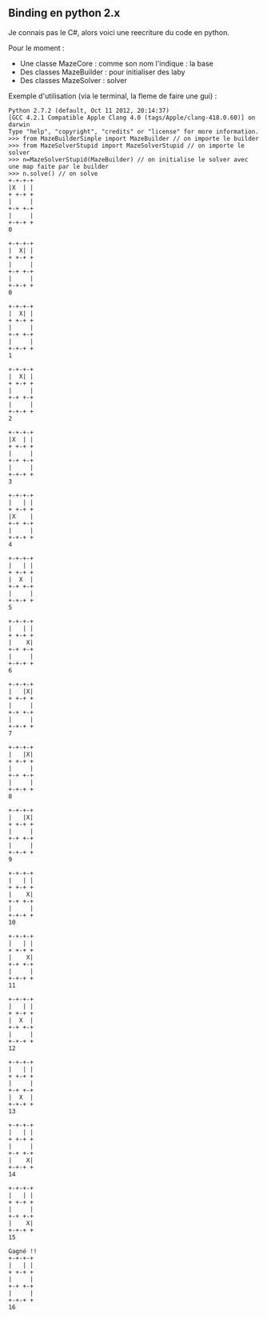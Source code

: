 ## Binding en python 2.x

Je connais pas le C#, alors voici une reecriture du code en python.

Pour le moment :

* Une classe MazeCore : comme son nom l'indique : la base
* Des classes MazeBuilder : pour initialiser des laby
* Des classes MazeSolver : solver

Exemple d'utilisation (via le terminal, la fleme de faire une gui) :

````shell 
Python 2.7.2 (default, Oct 11 2012, 20:14:37) 
[GCC 4.2.1 Compatible Apple Clang 4.0 (tags/Apple/clang-418.0.60)] on darwin
Type "help", "copyright", "credits" or "license" for more information.
>>> from MazeBuilderSimple import MazeBuilder // on importe le builder
>>> from MazeSolverStupid import MazeSolverStupid // on importe le solver
>>> n=MazeSolverStupid(MazeBuilder) // on initialise le solver avec une map faite par le builder
>>> n.solve() // on solve
+-+-+-+
|X  | | 
+ +-+ +
|     | 
+-+ +-+
|     | 
+-+-+ +
0

+-+-+-+
|  X| | 
+ +-+ +
|     | 
+-+ +-+
|     | 
+-+-+ +
0

+-+-+-+
|  X| | 
+ +-+ +
|     | 
+-+ +-+
|     | 
+-+-+ +
1

+-+-+-+
|  X| | 
+ +-+ +
|     | 
+-+ +-+
|     | 
+-+-+ +
2

+-+-+-+
|X  | | 
+ +-+ +
|     | 
+-+ +-+
|     | 
+-+-+ +
3

+-+-+-+
|   | | 
+ +-+ +
|X    | 
+-+ +-+
|     | 
+-+-+ +
4

+-+-+-+
|   | | 
+ +-+ +
|  X  | 
+-+ +-+
|     | 
+-+-+ +
5

+-+-+-+
|   | | 
+ +-+ +
|    X| 
+-+ +-+
|     | 
+-+-+ +
6

+-+-+-+
|   |X| 
+ +-+ +
|     | 
+-+ +-+
|     | 
+-+-+ +
7

+-+-+-+
|   |X| 
+ +-+ +
|     | 
+-+ +-+
|     | 
+-+-+ +
8

+-+-+-+
|   |X| 
+ +-+ +
|     | 
+-+ +-+
|     | 
+-+-+ +
9

+-+-+-+
|   | | 
+ +-+ +
|    X| 
+-+ +-+
|     | 
+-+-+ +
10

+-+-+-+
|   | | 
+ +-+ +
|    X| 
+-+ +-+
|     | 
+-+-+ +
11

+-+-+-+
|   | | 
+ +-+ +
|  X  | 
+-+ +-+
|     | 
+-+-+ +
12

+-+-+-+
|   | | 
+ +-+ +
|     | 
+-+ +-+
|  X  | 
+-+-+ +
13

+-+-+-+
|   | | 
+ +-+ +
|     | 
+-+ +-+
|    X| 
+-+-+ +
14

+-+-+-+
|   | | 
+ +-+ +
|     | 
+-+ +-+
|    X| 
+-+-+ +
15

Gagné !!
+-+-+-+
|   | | 
+ +-+ +
|     | 
+-+ +-+
|     | 
+-+-+ +
16
````

